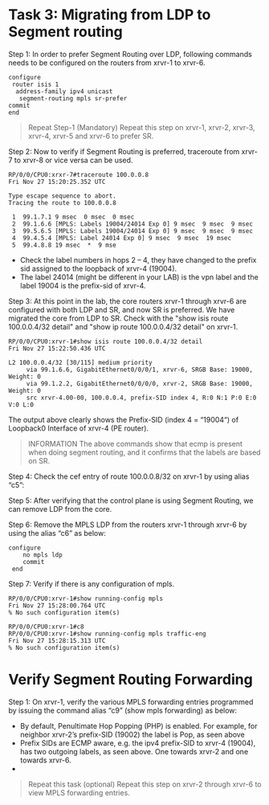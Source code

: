 # Task 3: Migrating from LDP to Segment routing

Step 1:
In order to prefer Segment Routing over LDP, following commands needs to be configured on the routers from xrvr-1 to xrvr-6.

```
configure
 router isis 1
  address-family ipv4 unicast
   segment-routing mpls sr-prefer
commit
end
```

> Repeat Step-1 (Mandatory)
> Repeat this step on xrvr-1, xrvr-2, xrvr-3, xrvr-4, xrvr-5 and xrvr-6 to prefer SR.

Step 2:
Now to verify if Segment Routing is preferred, traceroute from xrvr-7 to xrvr-8 or vice versa can be used.
```
RP/0/0/CPU0:xrxr-7#traceroute 100.0.0.8
Fri Nov 27 15:20:25.352 UTC

Type escape sequence to abort.
Tracing the route to 100.0.0.8

 1  99.1.7.1 9 msec  0 msec  0 msec
 2  99.1.6.6 [MPLS: Labels 19004/24014 Exp 0] 9 msec  9 msec  9 msec
 3  99.5.6.5 [MPLS: Labels 19004/24014 Exp 0] 9 msec  9 msec  9 msec
 4  99.4.5.4 [MPLS: Label 24014 Exp 0] 9 msec  9 msec  19 msec
 5  99.4.8.8 19 msec  *  9 mse
```

* Check the label numbers in hops 2 – 4, they have changed to the prefix sid assigned to the loopback of xrvr-4 (19004).
* The label 24014 (might be different in your LAB) is the vpn label and the label 19004 is the prefix-sid of xrvr-4.


Step 3:
At this point in the lab, the core routers xrvr-1 through xrvr-6 are configured with both LDP and SR, and now SR is preferred. We have migrated the core from LDP to SR. Check with the "show isis route 100.0.0.4/32 detail" and "show ip route 100.0.0.4/32 detail" on xrvr-1.

```
RP/0/0/CPU0:xrvr-1#show isis route 100.0.0.4/32 detail
Fri Nov 27 15:22:50.436 UTC

L2 100.0.0.4/32 [30/115] medium priority
     via 99.1.6.6, GigabitEthernet0/0/0/1, xrvr-6, SRGB Base: 19000, Weight: 0
     via 99.1.2.2, GigabitEthernet0/0/0/0, xrvr-2, SRGB Base: 19000, Weight: 0
     src xrvr-4.00-00, 100.0.0.4, prefix-SID index 4, R:0 N:1 P:0 E:0 V:0 L:0
```
The output above clearly shows the Prefix-SID (index 4 = “19004“) of Loopback0 Interface of xrvr-4 (PE router).


> INFORMATION
> The above commands show that ecmp is present when doing segment routing, and it confirms that the labels are based on SR.

Step 4:
Check the cef entry of route 100.0.0.8/32 on xrvr-1 by using alias “c5”:


Step 5:
After verifying that the control plane is using Segment Routing, we can remove LDP from the core.

Step 6:
Remove the MPLS LDP from the routers xrvr-1 through xrvr-6 by using the alias “c6” as below:

```
configure
	no mpls ldp
 	commit
 end
```

Step 7:
Verify if there is any configuration of mpls.

```
RP/0/0/CPU0:xrvr-1#show running-config mpls
Fri Nov 27 15:28:00.764 UTC
% No such configuration item(s)

RP/0/0/CPU0:xrvr-1#c8
RP/0/0/CPU0:xrvr-1#show running-config mpls traffic-eng
Fri Nov 27 15:28:15.313 UTC
% No such configuration item(s)
```

# Verify Segment Routing Forwarding
Step 1:
On xrvr-1, verify the various MPLS forwarding entries programmed by issuing the command alias “c9” (show mpls forwarding) as below:


* By default, Penultimate Hop Popping (PHP) is enabled. For example, for neighbor xrvr-2’s prefix-SID (19002) the label is Pop, as seen above
* Prefix SIDs are ECMP aware, e.g. the ipv4 prefix-SID to xrvr-4 (19004), has two outgoing labels, as seen above. One towards xrvr-2 and one towards xrvr-6.
* 
> Repeat this task (optional)
> Repeat this step on xrvr-2 through xrvr-6 to view MPLS forwarding entries.

